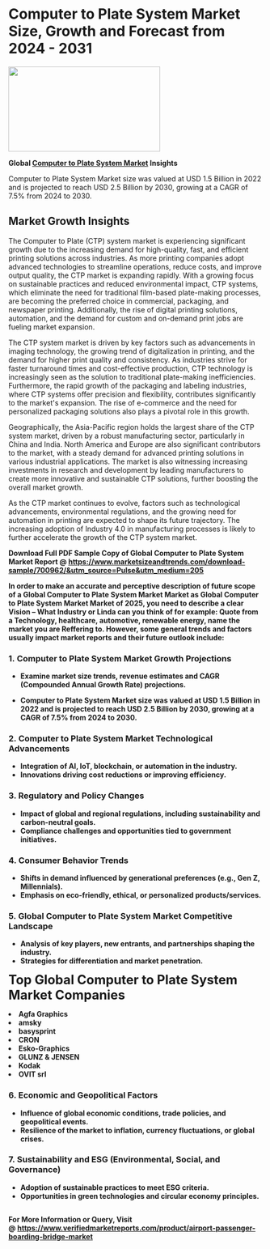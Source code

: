 <H1>Computer to Plate System Market Size, Growth and Forecast from 2024 - 2031</H1><img class="aligncenter size-medium wp-image-584254" src="https://thirdeyenews.in/wp-content/uploads/2024/09/Global-Market-Research-300x168.jpeg" alt="" width="300" height="168" /><p><strong>Global&nbsp;<a href="https://www.marketsizeandtrends.com/download-sample/700962/&amp;utm_source=Pulse&amp;utm_medium=205">Computer to Plate System Market</a> Insights</strong></p><p>Computer to Plate System Market size was valued at USD 1.5 Billion in 2022 and is projected to reach USD 2.5 Billion by 2030, growing at a CAGR of 7.5% from 2024 to 2030.</p><p><h2>Market Growth Insights</h2> <p>The Computer to Plate (CTP) system market is experiencing significant growth due to the increasing demand for high-quality, fast, and efficient printing solutions across industries. As more printing companies adopt advanced technologies to streamline operations, reduce costs, and improve output quality, the CTP market is expanding rapidly. With a growing focus on sustainable practices and reduced environmental impact, CTP systems, which eliminate the need for traditional film-based plate-making processes, are becoming the preferred choice in commercial, packaging, and newspaper printing. Additionally, the rise of digital printing solutions, automation, and the demand for custom and on-demand print jobs are fueling market expansion.</p> <p><strong></strong></p> <p>The CTP system market is driven by key factors such as advancements in imaging technology, the growing trend of digitalization in printing, and the demand for higher print quality and consistency. As industries strive for faster turnaround times and cost-effective production, CTP technology is increasingly seen as the solution to traditional plate-making inefficiencies. Furthermore, the rapid growth of the packaging and labeling industries, where CTP systems offer precision and flexibility, contributes significantly to the market's expansion. The rise of e-commerce and the need for personalized packaging solutions also plays a pivotal role in this growth.</p> <p>Geographically, the Asia-Pacific region holds the largest share of the CTP system market, driven by a robust manufacturing sector, particularly in China and India. North America and Europe are also significant contributors to the market, with a steady demand for advanced printing solutions in various industrial applications. The market is also witnessing increasing investments in research and development by leading manufacturers to create more innovative and sustainable CTP solutions, further boosting the overall market growth.</p> <p>As the CTP market continues to evolve, factors such as technological advancements, environmental regulations, and the growing need for automation in printing are expected to shape its future trajectory. The increasing adoption of Industry 4.0 in manufacturing processes is likely to further accelerate the growth of the CTP system market.</p> <p><strong></p><p><span class=""><strong>Download Full PDF Sample Copy of Global Computer to Plate System Market Report</strong> @ <a href="https://www.marketsizeandtrends.com/download-sample/700962/&amp;utm_source=Pulse&amp;utm_medium=205" target="_blank">https://www.marketsizeandtrends.com/download-sample/700962/&amp;utm_source=Pulse&amp;utm_medium=205</a></span></p><p>In order to make an accurate and perceptive description of future scope of a Global&nbsp;Computer to Plate System Market Market as Global&nbsp;Computer to Plate System Market Market of 2025, you need to describe a clear Vision &ndash; What Industry or Linda can you think of for example: Quote from a Technology, healthcare, automotive, renewable energy, name the market you are Reffering to. However, some general trends and factors usually impact market reports and their future outlook include:</p><h3>1.&nbsp;<strong>Computer to Plate System Market Growth Projections</strong></h3><ul><li>Examine market size trends, revenue estimates and CAGR (Compounded Annual Growth Rate) projections.</li><li><p>Computer to Plate System Market size was valued at USD 1.5 Billion in 2022 and is projected to reach USD 2.5 Billion by 2030, growing at a CAGR of 7.5% from 2024 to 2030.</p></li></ul><h3>2.&nbsp;<strong>Computer to Plate System Market Technological Advancements</strong></h3><ul><li>Integration of AI, IoT, blockchain, or automation in the industry.</li><li>Innovations driving cost reductions or improving efficiency.</li></ul><h3>3.&nbsp;<strong>Regulatory and Policy Changes</strong></h3><ul><li>Impact of global and regional regulations, including sustainability and carbon-neutral goals.</li><li>Compliance challenges and opportunities tied to government initiatives.</li></ul><h3>4.&nbsp;<strong>Consumer Behavior Trends</strong></h3><ul><li>Shifts in demand influenced by generational preferences (e.g., Gen Z, Millennials).</li><li>Emphasis on eco-friendly, ethical, or personalized products/services.</li></ul><h3>5.&nbsp;<strong>Global Computer to Plate System Market Competitive Landscape</strong></h3><ul><li>Analysis of key players, new entrants, and partnerships shaping the industry.</li><li>Strategies for differentiation and market penetration.</li></ul><p data-pm-slice="1 1 []"><span style="color: inherit; font-family: inherit; font-size: 25px;">Top Global Computer to Plate System Market Companies</span></p><div class="" data-test-id=""><p><li>Agfa Graphics</li><li> amsky</li><li> basysprint</li><li> CRON</li><li> Esko-Graphics</li><li> GLUNZ & JENSEN</li><li> Kodak</li><li> OVIT srl</li></p></div><h3>6.&nbsp;<strong>Economic and Geopolitical Factors</strong></h3><ul><li>Influence of global economic conditions, trade policies, and geopolitical events.</li><li>Resilience of the market to inflation, currency fluctuations, or global crises.</li></ul><h3>7.&nbsp;<strong>Sustainability and ESG (Environmental, Social, and Governance)</strong></h3><ul><li>Adoption of sustainable practices to meet ESG criteria.</li><li>Opportunities in green technologies and circular economy principles.</li></ul><h2><strong style="font-size: 14px;">For More Information or Query, Visit @&nbsp;</strong><a style="background-color: #ffffff; font-size: 14px;" href="https://www.marketsizeandtrends.com/report/computer-to-plate-system-market/" target="_blank">https://www.verifiedmarketreports.com/product/airport-passenger-boarding-bridge-market</a></h2>
